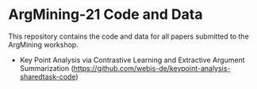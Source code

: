 # ArgMining-21 Code and Data
This repository contains the code and data for all papers submitted to the ArgMining workshop.

- Key Point Analysis via Contrastive Learning and Extractive Argument Summarization (https://github.com/webis-de/keypoint-analysis-sharedtask-code)
